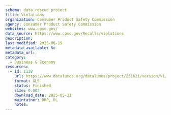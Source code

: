 ```yaml
---
schema: data_rescue_project 
title: Violations
organization: Consumer Product Safety Commission
agency: Consumer Product Safety Commission
websites: www.cpsc.gov/
data_source: https://www.cpsc.gov/Recalls/violations
description: 
last_modified: 2025-06-15
metadata_available: No
metadata_url: 
category:
  - Business & Economy 
resources:
  - id: 1128
    url: https://www.datalumos.org/datalumos/project/231621/version/V1/view
    format: XLS
    status: Finished
    size: 0.003
    download_date: 2025-05-31
    maintainer: DRP, DL
    notes: 
---
```

